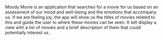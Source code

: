   Moody Movie is an application that searches for a movie for us based on an assessment of our mood and well-being and the emotions that accompany us. 
  If we are feeling joy, the app will show us the titles of movies related to this and guide the user to where these movies can be seen. It will display a view with a list of movies and a brief description of them that could potentially interest us.

